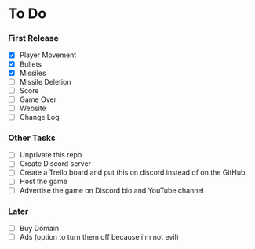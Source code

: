 # To Do

### First Release

- [X] Player Movement
- [X] Bullets
- [X] Missiles
- [ ] Missile Deletion
- [ ] Score
- [ ] Game Over
- [ ] Website
- [ ] Change Log

### Other Tasks

- [ ] Unprivate this repo
- [ ] Create Discord server
- [ ] Create a Trello board and put this on discord instead of on the GitHub.
- [ ] Host the game
- [ ] Advertise the game on Discord bio and YouTube channel

### Later

- [ ] Buy Domain
- [ ] Ads (option to turn them off because i'm not evil)